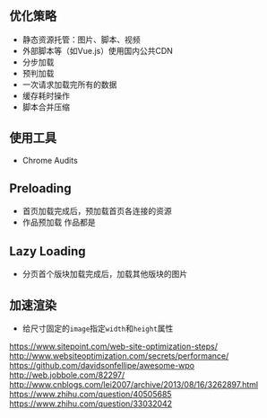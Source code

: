 ## 优化策略
* 静态资源托管：图片、脚本、视频
* 外部脚本等（如Vue.js）使用国内公共CDN
* 分步加载
* 预判加载
* 一次请求加载完所有的数据
* 缓存耗时操作
* 脚本合并压缩

## 使用工具
* Chrome Audits

## Preloading
* 首页加载完成后，预加载首页各连接的资源
* 作品预加载
    作品都是

## Lazy Loading
* 分页首个版块加载完成后，加载其他版块的图片

## 加速渲染
* 给尺寸固定的`image`指定`width`和`height`属性


https://www.sitepoint.com/web-site-optimization-steps/
http://www.websiteoptimization.com/secrets/performance/
https://github.com/davidsonfellipe/awesome-wpo
http://web.jobbole.com/82297/
http://www.cnblogs.com/lei2007/archive/2013/08/16/3262897.html
https://www.zhihu.com/question/40505685
https://www.zhihu.com/question/33032042
